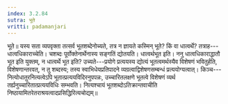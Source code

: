 ```yaml
---
index: 3.2.84
sutra: भूते
vritti: padamanjari
---
```


 भूते॥ यस्य सता व्यपवृक्ता तत्सर्व भूतशब्देनोच्यते, तत्र न ज्ञायते कस्मिन् भूते? किं वा धात्वर्थे? तत्राह---धात्वधिकाराच्चेति। चशब्दः पूर्वोक्तेनार्थेनास्य सङ्गतिं द्योतयति। धात्वर्थभूत इति। ननु धात्वधिकाराद्धातौ भूत इति युक्तम्, न धात्वर्थे भूत इति? उच्यते---प्रयोगे प्रत्ययस्य द्योत्यं भूतत्वमर्थस्यैव विशेषणं भवितुर्हति, विशेषणान्तरवत्, न तु शब्दस्य; तस्य स्वाभिधेयप्रतिपादने व्यग्रत्वाद्विशेषणसम्बन्धं प्रत्ययोग्यत्वात्। किञ्च---नित्योधातुरनित्यत्वेऽपि भूतात्प्रत्ययविदिरनुपपन्नः, उच्चारितलक्षणे भूतत्वे विशेषणं व्यर्थ तर्ह्यनुच्चारितात्प्रत्ययविधिः सम्भवति। नित्यश्चायं भूतशब्दोऽतिक्रान्तवाचीति निष्ठायामितरेतराश्रयत्वादप्रसिद्धिरित्यचोद्यम्॥